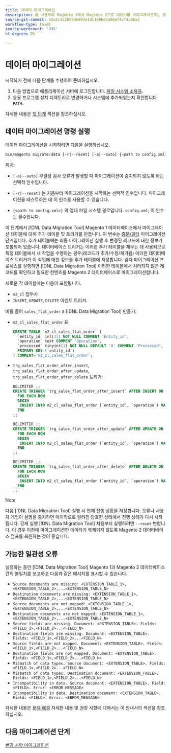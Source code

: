 ```yaml
---
title: 데이터 마이그레이션
description: 를 사용하여 Magento 1에서 Magento 2으로 데이터를 마이그레이션하는 방법을 배웁니다. [!DNL Data Migration Tool].
source-git-commit: b5a2c362b09de993e1dc196bdda90e74cf4a8ba2
workflow-type: tm+mt
source-wordcount: '335'
ht-degree: 0%

---
```



# 데이터 마이그레이션

시작하기 전에 다음 단계를 수행하여 준비하십시오.

1. 다음 방법으로 애플리케이션 서버에 로그인합니다. [파일 시스템 소유자](https://devdocs.magento.com/guides/v2.4/install-gde/prereq/file-sys-perms-over.html).
1. 응용 프로그램 설치 디렉토리로 변경하거나 시스템에 추가되었는지 확인합니다 `PATH`.

자세한 내용은 [첫 단계](overview.md#first-steps) 섹션을 참조하십시오.

## 데이터 마이그레이션 명령 실행

데이터 마이그레이션을 시작하려면 다음을 실행하십시오.

```bash
bin/magento migrate:data [-r|--reset] [-a|--auto] {<path to config.xml>}
```

위치:

* `[-a|--auto]` 무결성 검사 오류가 발생할 때 마이그레이션이 중지되지 않도록 하는 선택적 인수입니다.

* `[-r|--reset]` 는 처음부터 마이그레이션을 시작하는 선택적 인수입니다. 마이그레이션을 테스트하는 데 이 인수를 사용할 수 있습니다.

* `{<path to config.xml>}` 의 절대 파일 시스템 경로입니다. `config.xml`; 이 인수는 필수입니다.

이 단계에서 [!DNL Data Migration Tool] Magento 1 데이터베이스에서 마이그레이션 테이블에 대해 추가 테이블 및 트리거를 만듭니다. 이 변수는 [증분/델타](delta.md) 마이그레이션 단계입니다. 추가 테이블에는 최종 마이그레이션 실행 후 변경된 레코드에 대한 정보가 포함되어 있습니다. 데이터베이스 트리거는 이러한 추가 테이블을 채우는 데 사용되므로 특정 테이블에서 새 작업을 수행하는 경우(레코드가 추가/수정/제거됨) 이러한 데이터베이스 트리거가 이 작업에 대한 정보를 추가 테이블에 저장합니다. 델타 마이그레이션 프로세스를 실행하면 [!DNL Data Migration Tool] 이러한 테이블에서 처리되지 않은 레코드를 확인하고 필요한 컨텐츠를 Magento 2 데이터베이스로 마이그레이션합니다.

새로운 각 테이블에는 다음이 포함됩니다.

* `m2_cl` 접두사
* `INSERT`, `UPDATE`, `DELETE` 이벤트 트리거.

예를 들어 `sales_flat_order` a [!DNL Data Migration Tool] 만들기:

* `m2_cl_sales_flat_order` 표:

   ```sql
   CREATE TABLE `m2_cl_sales_flat_order` (
     `entity_id` int(11) NOT NULL COMMENT 'Entity_id',
     `operation` text COMMENT 'Operation',
     `processed` tinyint(1) NOT NULL DEFAULT '0' COMMENT 'Processed',
     PRIMARY KEY (`entity_id`)
   ) COMMENT='m2_cl_sales_flat_order';
   ```

* `trg_sales_flat_order_after_insert`, `trg_sales_flat_order_after_update`, `trg_sales_flat_order_after_delete` 트리거:

   ```sql
   DELIMITER ;;
   CREATE TRIGGER `trg_sales_flat_order_after_insert` AFTER INSERT ON `sales_flat_order`
     FOR EACH ROW
     BEGIN
      INSERT INTO m2_cl_sales_flat_order (`entity_id`, `operation`) VALUES (NEW.entity_id, 'INSERT')ON DUPLICATE KEY UPDATE operation = 'INSERT';
     END
   ;;
   
   DELIMITER ;;
   CREATE TRIGGER `trg_sales_flat_order_after_update` AFTER UPDATE ON `sales_flat_order`
     FOR EACH ROW
     BEGIN
      INSERT INTO m2_cl_sales_flat_order (`entity_id`, `operation`) VALUES (NEW.entity_id, 'UPDATE') ON DUPLICATE KEY UPDATE operation = 'UPDATE';
     END
   ;;
   
   DELIMITER ;;
   CREATE TRIGGER `trg_sales_flat_order_after_delete` AFTER DELETE ON `sales_flat_order`
     FOR EACH ROW
     BEGIN
      INSERT INTO m2_cl_sales_flat_order (`entity_id`, `operation`) VALUES (OLD.entity_id, 'DELETE')ON DUPLICATE KEY UPDATE operation = 'DELETE';
     END
   ;;
   ```

>[!NOTE]
>
>다음 [!DNL Data Migration Tool] 실행 시 현재 진행 상황을 저장합니다. 오류나 사용자 개입이 실행을 중지하면 마지막으로 알려진 양호한 상태에서 진행 상태가 다시 시작됩니다. 강제 실행 [!DNL Data Migration Tool] 처음부터 실행하려면 `--reset` 변합니다. 이 경우 이전에 마이그레이션한 데이터가 복제되지 않도록 Magento 2 데이터베이스 덤프를 복원하는 것이 좋습니다.


## 가능한 일관성 오류

실행하는 동안 [!DNL Data Migration Tool] Magento 1과 Magento 2 데이터베이스 간의 불일치를 보고하고 다음과 같은 메시지를 표시할 수 있습니다.

* `Source documents are missing: <EXTENSION_TABLE_1>,<EXTENSION_TABLE_2>,...<EXTENSION_TABLE_N>`
* `Destination documents are missing: <EXTENSION_TABLE_1>,<EXTENSION_TABLE_2>,...<EXTENSION_TABLE_N>`
* `Source documents are not mapped: <EXTENSION_TABLE_1>,<EXTENSION_TABLE_2>,...<EXTENSION_TABLE_N>`
* `Destination documents are not mapped: <EXTENSION_TABLE_1>,<EXTENSION_TABLE_2>,...<EXTENSION_TABLE_N>`
* `Source fields are missing. Document: <EXTENSION_TABLE>. Fields: <FIELD_1>,<FIELD_2>...<FIELD_N>`
* `Destination fields are missing. Document: <EXTENSION_TABLE>. Fields: <FIELD_1>,<FIELD_2>...<FIELD_N>`
* `Source fields are not mapped. Document: <EXTENSION_TABLE>. Fields: <FIELD_1>,<FIELD_2>...<FIELD_N>`
* `Destination fields are not mapped. Document: <EXTENSION_TABLE>. Fields: <FIELD_1>,<FIELD_2>...<FIELD_N>`
* `Mismatch of data types. Source document: <EXTENSION_TABLE>. Fields: <FIELD_1>,<FIELD_2>...<FIELD_N>`
* `Mismatch of data types. Destination document: <EXTENSION_TABLE>. Fields: <FIELD_1>,<FIELD_2>...<FIELD_N>`
* `Incompatibility in data. Source document: <EXTENSION_TABLE>. Field: <FIELD>. Error: <ERROR_MESSAGE>`
* `Incompatibility in data. Destination document: <EXTENSION_TABLE>. Field: <FIELD>. Error: <ERROR_MESSAGE>`

자세한 내용은 [문제 해결](https://support.magento.com/hc/en-us/articles/360033020451) 자세한 내용 및 권장 사항에 대해서는 이 안내서의 섹션을 참조하십시오.

## 다음 마이그레이션 단계

[변경 사항 마이그레이션](delta.md)
